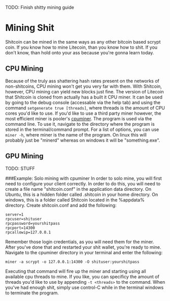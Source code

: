 TODO: Finish shitty mining guide

# Mining Shit
Shitcoin can be mined in the same ways as any other bitcoin based scrypt coin. If you know how to mine Litecoin, than you know how to shit. If you don't know, than hold onto your ass because you're gonna learn today. 

## CPU Mining
Because of the truly ass shattering hash rates present on the networks of non-shitcoins, CPU mining won't get you very far with them. With Shitcoin, however, CPU mining can yield new blocks just fine. The version of Litecoin that Shitcoin is cloned from actually has a built it CPU miner. It can be used by going to the debug console (accessable via the help tab) and using the command `setgenerate true [threads]`, where threads is the amount of CPU cores you'd like to use. If you'd like to use a third party miner however, the most efficient miner is pooler's [cpuminer](https://sourceforge.net/projects/cpuminer/files/). The program is used via the command line. To use it, navigate to the directory where the program is stored in the terminal/command prompt. For a list of options, you can use `miner -h`, where miner is the name of the program. On linux this will probably just be "minerd" whereas on windows it will be "something.exe".

## GPU Mining
TODO: STUFF

###Example: Solo mining with cpuminer
In order to solo mine, you will first need to configure your client correctly. In order to do this, you will need to create a file name "shitcoin.conf" in the application data directory. On Ubuntu, this is a hidden folder called .shitcoin in your home directory. On windows, this is a folder called Shitcoin located in the %appdata% directory. Create shitcoin.conf and add the following:

```
server=1
rpcuser=shituser
rpcpassword=yourshitpass
rpcport=14300
rpcallowip=127.0.0.1
```
Remember those login credentials, as you will need them for the miner. After you've done that and restarted your shit wallet, you're ready to mine. Navigate to the cpuminer directory in your terminal and enter the following:

`miner -a scrypt -o 127.0.0.1:14300 -O shituser:yourshitpass`

Executing that command will fire up the miner and starting using all available cpu threads to mine. If you like, you can specificy the amount of threads you'd like to use by appending `-t <threads>` to the command. When you've had enough shit, simply use control-C while in the terminal windows to terminate the program. 
